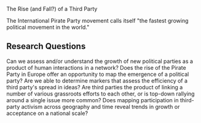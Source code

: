 The Rise (and Fall?) of a Third Party 

The International Pirate Party movement calls itself "the fastest growing political movement in the world." 

## Research Questions

Can we assess and/or understand the growth of new political parties as a product of human interactions in a network? 
Does the rise of the Pirate Party in Europe offer an opportunity to map the emergence of a political party? 
Are we able to determine markers that assess the efficiency of a third party's spread in ideas? 
Are third parties the product of linking a number of various grassroots efforts to each other, or is top-down rallying around a single issue more common? 
Does mapping participation in third-party activism across geography and time reveal trends in growth or acceptance on a national scale?
